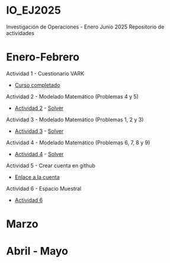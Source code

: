 # IO_EJ2025
Investigación de Operaciones - Enero Junio 2025
Repositorio de actividades

# Enero-Febrero
Actividad 1 - Cuestionario VARK
- [Curso completado](./EneFeb/Actividad_1/EvidenciaVARK.png)

Actividad 2 - Modelado Matemático (Problemas 4 y 5)
- [Actividad 2](./EneFeb/Actividad_2/Actividad2.py) - [Solver](./EneFeb/Actividad_2/ProblemSetSolver.py)

Actividad 3 - Modelado Matemático (Problemas 1, 2 y 3)
- [Actividad 3](./EneFeb/Actividad_3/Actividad3.py) - [Solver](./EneFeb/Actividad_3/ProblemSetSolver.py)

Actividad 4 - Modelado Matemático (Problemas 6, 7, 8 y 9)
- [Actividad 4](./EneFeb/Actividad_4/Actividad4.py) - [Solver](./EneFeb/Actividad_4/ProblemSetSolver.py)

Actividad 5 - Crear cuenta en github
- [Enlace a la cuenta](https://github.com/Artu-GR)

Actividad 6 - Espacio Muestral
- [Actividad 6](./EneFeb/Actividad_6/Actividad6.py)


# Marzo

# Abril - Mayo
